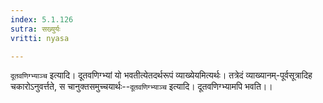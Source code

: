 ```yaml
---
index: 5.1.126
sutra: सख्युर्यः
vritti: nyasa

---
```

`दूतवणिग्भ्याञ्च` इत्यादि। दूतवणिग्भ्यां यो भवतीत्येतदर्थरूपं व्याख्येयमित्यर्थः। तत्रेदं व्याख्यानम्-पूर्वसूत्रादिह चकारोऽनुवर्त्तते, स चानुक्तसमुच्चयार्थः--`दूतवणिग्भ्याञ्च` इत्यादि। दूतवणिग्भ्यामपि भवति।।